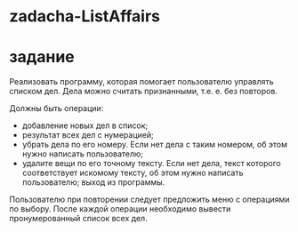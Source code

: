 # zadacha-ListAffairs

# задание
Реализовать программу, которая помогает пользователю управлять списком дел. Дела можно считать признанными, т.е. е. без повторов.

Должны быть операции:

- добавление новых дел в список;
- результат всех дел с нумерацией;
- убрать дела по его номеру. Если нет дела с таким номером, об этом нужно написать пользователю;
- удалите вещи по его точному тексту. Если нет дела, текст которого соответствует искомому тексту, об этом нужно написать пользователю;
выход из программы.

Пользователю при повторении следует предложить меню с операциями по выбору. После каждой операции необходимо вывести пронумерованный список всех дел.
